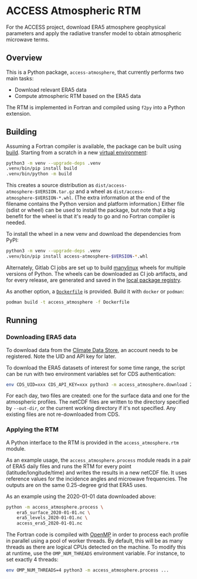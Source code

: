 # ACCESS Atmospheric RTM

For the ACCESS project, download ERA5 atmosphere geophysical parameters and apply the radiative transfer model to obtain atmospheric microwave terms.

## Overview

This is a Python package, `access-atmosphere`, that currently performs two main
tasks:

- Download relevant ERA5 data
- Compute atmospheric RTM based on the ERA5 data

The RTM is implemented in Fortran and compiled using `f2py` into a Python extension.

## Building

Assuming a Fortran compiler is available, the package can be built using
[build](https://github.com/pypa/build). Starting from a scratch in a new
[virtual environment](https://docs.python.org/3/library/venv.html):

```bash
python3 -m venv --upgrade-deps .venv
.venv/bin/pip install build
.venv/bin/python -m build
```

This creates a source distribution as `dist/access-atmosphere-$VERSION.tar.gz`
and a wheel as `dist/access-atmosphere-$VERSION-*.whl`. (The extra information
at the end of the filename contains the Python version and platform
information.) Either file (sdist or wheel) can be used to install the package,
but note that a big benefit for the wheel is that it's ready to go and no
Fortran compiler is needed.

To install the wheel in a new venv and download the dependencies from PyPI:

```bash
python3 -m venv --upgrade-deps .venv
.venv/bin/pip install access-atmosphere-$VERSION-*.whl
```

Alternately, Gitlab CI jobs are set up to build
[manylinux](https://github.com/pypa/manylinux) wheels for multiple versions of
Python. The wheels can be downloaded as CI job artifacts, and for every release,
are generated and saved in the [local package
registry](http://gitlab.remss.com/access/atmospheric-rtm/-/packages).

As another option, a [`Dockerfile`](Dockerfile) is provided. Build it with
`docker` or `podman`:

```bash
podman build -t access_atmosphere -f Dockerfile
```

## Running

### Downloading ERA5 data

To download data from the [Climate Data
Store](https://cds.climate.copernicus.eu/cdsapp), an account needs to be
registered. Note the UID and API key for later.

To download the ERA5 datasets of interest for some time range, the script can be
run with two environment variables set for CDS authentication:

```bash
env CDS_UID=xxx CDS_API_KEY=xxx python3 -m access_atmosphere.download 2020-01-01 2020-01-31 --out-dir era5
```

For each day, two files are created: one for the surface data and one for the
atmospheric profiles. The netCDF files are written to the directory specified by
`--out-dir`, or the current working directory if it's not specified. Any
existing files are not re-downloaded from CDS.

### Applying the RTM

A Python interface to the RTM is provided in the `access_atmosphere.rtm` module.

As an example usage, the `access_atmosphere.process` module reads in a pair of
ERA5 daily files and runs the RTM for every point (latitude/longitude/time) and
writes the results in a new netCDF file. It uses reference values for the
incidence angles and microwave frequencies. The outputs are on the same
0.25-degree grid that ERA5 uses.

As an example using the 2020-01-01 data downloaded above:

```bash
python -m access_atmosphere.process \
    era5_surface_2020-01-01.nc \
    era5_levels_2020-01-01.nc \
    access_era5_2020-01-01.nc
```

The Fortran code is compiled with [OpenMP](https://www.openmp.org/) in order to
process each profile in parallel using a pool of worker threads. By default,
this will be as many threads as there are logical CPUs detected on the machine.
To modify this at runtime, use the `OMP_NUM_THREADS` environment variable. For
instance, to set exactly 4 threads:

```bash
env OMP_NUM_THREADS=4 python3 -m access_atmosphere.process ...
```